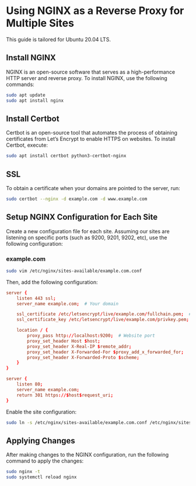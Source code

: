 
# Using NGINX as a Reverse Proxy for Multiple Sites
This guide is tailored for Ubuntu 20.04 LTS.

## Install NGINX
NGINX is an open-source software that serves as a high-performance HTTP server and reverse proxy.
To install NGINX, use the following commands:
```bash
sudo apt update
sudo apt install nginx
```

## Install Certbot
Certbot is an open-source tool that automates the process of obtaining certificates from Let’s Encrypt to enable HTTPS on websites.
To install Certbot, execute:
```bash
sudo apt install certbot python3-certbot-nginx
```

## SSL
To obtain a certificate when your domains are pointed to the server, run:
```bash
sudo certbot --nginx -d example.com -d www.example.com
```

## Setup NGINX Configuration for Each Site
Create a new configuration file for each site. Assuming our sites are listening on specific ports (such as 9200, 9201, 9202, etc), use the following configuration:

### example.com
```bash
sudo vim /etc/nginx/sites-available/example.com.conf
```
Then, add the following configuration:
```conf
server {
    listen 443 ssl;
    server_name example.com;  # Your domain

    ssl_certificate /etc/letsencrypt/live/example.com/fullchain.pem;  # SSL certificate
    ssl_certificate_key /etc/letsencrypt/live/example.com/privkey.pem;  # SSL certificate key

    location / {
        proxy_pass http://localhost:9200;  # Website port
        proxy_set_header Host $host;
        proxy_set_header X-Real-IP $remote_addr;
        proxy_set_header X-Forwarded-For $proxy_add_x_forwarded_for;
        proxy_set_header X-Forwarded-Proto $scheme;
    }
}

server {
    listen 80;
    server_name example.com;
    return 301 https://$host$request_uri;
}
```
Enable the site configuration:
```bash
sudo ln -s /etc/nginx/sites-available/example.com.conf /etc/nginx/sites-enabled/
```

## Applying Changes
After making changes to the NGINX configuration, run the following command to apply the changes:
```bash
sudo nginx -t
sudo systemctl reload nginx
```
